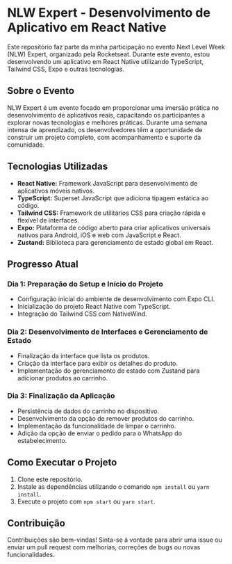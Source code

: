 # NLW Expert - Desenvolvimento de Aplicativo em React Native

Este repositório faz parte da minha participação no evento Next Level Week (NLW) Expert, organizado pela Rocketseat. Durante este evento, estou desenvolvendo um aplicativo em React Native utilizando TypeScript, Tailwind CSS, Expo e outras tecnologias.

## Sobre o Evento

NLW Expert é um evento focado em proporcionar uma imersão prática no desenvolvimento de aplicativos reais, capacitando os participantes a explorar novas tecnologias e melhores práticas. Durante uma semana intensa de aprendizado, os desenvolvedores têm a oportunidade de construir um projeto completo, com acompanhamento e suporte da comunidade.

## Tecnologias Utilizadas

- **React Native:** Framework JavaScript para desenvolvimento de aplicativos móveis nativos.
- **TypeScript:** Superset JavaScript que adiciona tipagem estática ao código.
- **Tailwind CSS:** Framework de utilitários CSS para criação rápida e flexível de interfaces.
- **Expo:** Plataforma de código aberto para criar aplicativos universais nativos para Android, iOS e web com JavaScript e React.
- **Zustand:** Biblioteca para gerenciamento de estado global em React.

## Progresso Atual

### Dia 1: Preparação do Setup e Início do Projeto
- Configuração inicial do ambiente de desenvolvimento com Expo CLI.
- Inicialização do projeto React Native com TypeScript.
- Integração do Tailwind CSS com NativeWind.

### Dia 2: Desenvolvimento de Interfaces e Gerenciamento de Estado
- Finalização da interface que lista os produtos.
- Criação da interface para exibir os detalhes do produto.
- Implementação do gerenciamento de estado com Zustand para adicionar produtos ao carrinho.

### Dia 3: Finalização da Aplicação
- Persistência de dados do carrinho no dispositivo.
- Desenvolvimento da opção de remover produtos do carrinho.
- Implementação da funcionalidade de limpar o carrinho.
- Adição da opção de enviar o pedido para o WhatsApp do estabelecimento.

## Como Executar o Projeto

1. Clone este repositório.
2. Instale as dependências utilizando o comando `npm install` ou `yarn install`.
3. Execute o projeto com `npm start` ou `yarn start`.

## Contribuição

Contribuições são bem-vindas! Sinta-se à vontade para abrir uma issue ou enviar um pull request com melhorias, correções de bugs ou novas funcionalidades.
